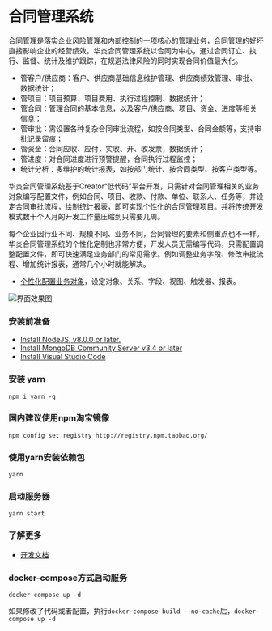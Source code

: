 # 合同管理系统

合同管理是落实企业风险管理和内部控制的一项核心的管理业务，合同管理的好坏直接影响企业的经营绩效。华炎合同管理系统以合同为中心，通过合同订立、执行、监督、统计及维护跟踪，在规避法律风险的同时实现合同价值最大化。

- 管客户/供应商：客户、供应商基础信息维护管理、供应商绩效管理、审批、数据统计；
- 管项目：项目预算、项目费用、执行过程控制、数据统计；
- 管合同：管理合同的基本信息，以及客户/供应商、项目、资金、进度等相关信息；
- 管审批：需设置各种复杂合同审批流程，如按合同类型、合同金额等，支持审批记录留痕；
- 管资金：合同应收、应付，实收、开、收发票，数据统计；
- 管进度：对合同进度进行预警提醒，合同执行过程监控；
- 统计分析：多维护的统计报表，如按部门统计、按合同类型、按客户类型等。

华炎合同管理系统基于Creator“低代码”平台开发，只需针对合同管理相关的业务对象编写配置文件，例如合同、项目、收款、付款、单位、联系人、任务等，并设定合同审批流程，绘制统计报表，即可实现个性化的合同管理项目。并将传统开发模式数十个人月的开发工作量压缩到只需要几周。

每个企业因行业不同、规模不同、业务不同，合同管理的要素和侧重点也不一样。华炎合同管理系统的个性化定制也非常方便，开发人员无需编写代码，只需配置调整配置文件，即可快速满足业务部门的常见需求。例如调整业务字段、修改审批流程、增加统计报表，通常几个小时就能解决。

- [个性化配置业务对象](src/)，设定对象、关系、字段、视图、触发器、报表。

![界面效果图](https://steedos.github.com/docs/assets/mac_ipad_iphone_home.png)

### 安装前准备
- [Install NodeJS, v8.0.0 or later.](https://nodejs.org/en/)
- [Install MongoDB Community Server v3.4 or later](https://www.mongodb.com/download-center/community)
- [Install Visual Studio Code](https://code.visualstudio.com/)

### 安装 yarn
```
npm i yarn -g
```

### 国内建议使用npm淘宝镜像
```
npm config set registry http://registry.npm.taobao.org/
```

### 使用yarn安装依赖包
```
yarn
```

### 启动服务器
```
yarn start
```

### 了解更多
- [开发文档](https://steedos.github.io)

### docker-compose方式启动服务
```
docker-compose up -d
```
如果修改了代码或者配置，执行`docker-compose build --no-cache`后，`docker-compose up -d`
